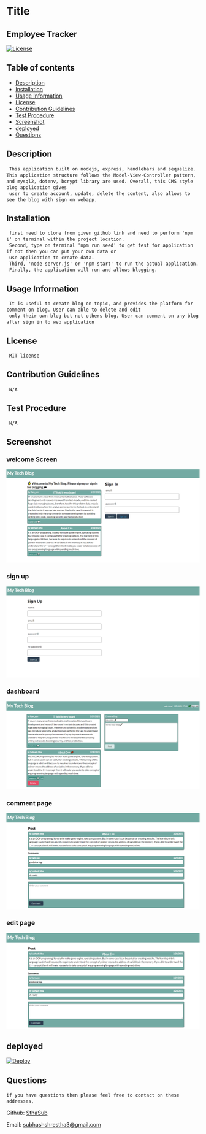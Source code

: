 
  # Title
  ## Employee Tracker
  
  [![License](https://img.shields.io/badge/License-MIT-yellow.svg)](https://opensource.org/licenses/MIT)
  
  ## Table of contents 
  - [Description](#description)
  - [Installation](#installation)
  - [Usage Information](#usage-information)
  - [License](#license)
  - [Contribution Guidelines](#contribution-guidelines)
  - [Test Procedure](#test-procedure)
  - [Screenshot](#screenshot)
  - [deployed](#deployed)
  - [Questions](#questions)
  
  ## Description
     This application built on nodejs, express, handlebars and sequelize. This application structure follows the Model-View-Controller pattern, and mysql2, dotenv, bcrypt library are used. Overall, this CMS style blog application gives 
     user to create account, update, delete the content, also allows to see the blog with sign on webapp.     

  ## Installation
     first need to clone from given github link and need to perform 'npm i' on terminal within the project location. 
     Second, type on terminal 'npm run seed' to get test for application if not then you can put your own data or 
     use application to create data.
     Third, 'node server.js' or 'npm start' to run the actual application. 
     Finally, the application will run and allows blogging.

  ## Usage Information
     It is useful to create blog on topic, and provides the platform for comment on blog. User can able to delete and edit 
     only their own blog but not others blog. User can comment on any blog after sign in to web application

  ## License
     MIT license
  
  ## Contribution Guidelines
     N/A

  ## Test Procedure
     N/A
  
  ## Screenshot
  ### welcome Screen
  ![welocome](./public/images/welcome.PNG)

  ### sign up 
  ![signup](./public/images/signup.PNG)
  
  ### dashboard 
  ![dashboard](./public/images/dashboard.PNG)
  
  ### comment page
  ![commment](./public/images/comment.PNG)

  ### edit page
  ![edit](./public/images/comment.PNG)  

  ## deployed
  [![Deploy](https://www.herokucdn.com/deploy/button.svg)](https://techblogging.herokuapp.com/)
  
  ## Questions
    if you have questions then please feel free to contact on these addresses,
  Github: [SthaSub](https://github.com/SthaSub)
  
  Email: [subhashshrestha3@gmail.com](subhashshrestha3@gmail.com)
    
